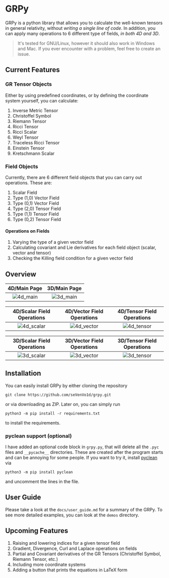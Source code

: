 # GRPy

GRPy is a python library that allows you to calculate the well-known tensors in general relativity, without *writing a single line of code*. In addition, you can apply many operations to 6 different type of fields, *in both 4D and 3D*.

> It's tested for GNU/Linux, however it should also work in Windows and Mac. If you ever encounter with a problem, feel free to create an issue.

## Current Features

### GR Tensor Objects

Either by using predefined coordinates, or by defining the coordinate system yourself, you can calculate:

1. Inverse Metric Tensor
2. Christoffel Symbol
3. Riemann Tensor
4. Ricci Tensor
5. Ricci Scalar
6. Weyl Tensor
7. Traceless Ricci Tensor
8. Einstein Tensor
9. Kretschmann Scalar

### Field Objects

Currently, there are 6 different field objects that you can carry out operations. These are:

1. Scalar Field
2. Type (1,0) Vector Field
3. Type (0,1) Vector Field
4. Type (2,0) Tensor Field
5. Type (1,1) Tensor Field
6. Type (0,2) Tensor Field

#### Operations on Fields

1. Varying the type of a given vector field
2. Calculating covariant and Lie derivatives for each field object (scalar, vector and tensor)
3. Checking the Killing field condition for a given vector field

## Overview

4D/Main Page          |  3D/Main Page
:-------------------------:|:-------------------------:
![4d_main](https://user-images.githubusercontent.com/45866787/212613908-7e862a76-c88e-4b42-90a9-085ac560437f.png) | ![3d_main](https://user-images.githubusercontent.com/45866787/212613923-a3594715-ecfd-4b82-bcc0-8577328cbbd7.png)


4D/Scalar Field Operations        |  4D/Vector Field Operations       | 4D/Tensor Field Operations
:-------------------------:|:-------------------------:|:-------------------------:
![4d_scalar](https://user-images.githubusercontent.com/45866787/212466315-315a6269-d84f-4bd3-92a1-e0d64e21742e.png)  |  ![4d_vector](https://user-images.githubusercontent.com/45866787/212466320-5d5e31a0-8c1d-49d6-a928-f844c7cf04c1.png)   |  ![4d_tensor](https://user-images.githubusercontent.com/45866787/212466322-8f25f5a5-8345-4b71-98ef-721c7eaa0c92.png)

3D/Scalar Field Operations        |  3D/Vector Field Operations       | 3D/Tensor Field Operations
:-------------------------:|:-------------------------:|:-------------------------:
![3d_scalar](https://user-images.githubusercontent.com/45866787/212533742-ed8e4dba-4274-4fe0-8006-3394c81df32f.png) | ![3d_vector](https://user-images.githubusercontent.com/45866787/212533751-feb4b063-5923-4536-bcc1-708a9a6b22be.png) | ![3d_tensor](https://user-images.githubusercontent.com/45866787/212533758-36e05917-8753-4aa0-931f-9a66c8c7f6f5.png)

## Installation

You can easily install GRPy by either cloning the repository

    git clone https://github.com/seVenVo1d/grpy.git

or via downloading as ZIP. Later on, you can simply run

    python3 -m pip install -r requirements.txt

to install the requirements.

### pyclean support (optional)

I have added an optional code block in `grpy.py`, that will delete all the `.pyc` files and `__pycache__` directories. These are created after the program starts and can be annoying for some people. If you want to try it, install [pyclean](https://pypi.org/project/pyclean/) via

    python3 -m pip install pyclean

and uncomment the lines in the file.

## User Guide

Please take a look at the `docs/user_guide.md` for a summary of the GRPy. To see more detailed examples, you can look at the `demos` directory.

## Upcoming Features

1. Raising and lowering indices for a given tensor field
2. Gradient, Divergence, Curl and Laplace operations on fields
3. Partial and Covariant derivatives of the GR Tensors (Christoffel Symbol, Riemann Tensor, etc.)
4. Including more coordinate systems
5. Adding a button that prints the equations in LaTeX form
